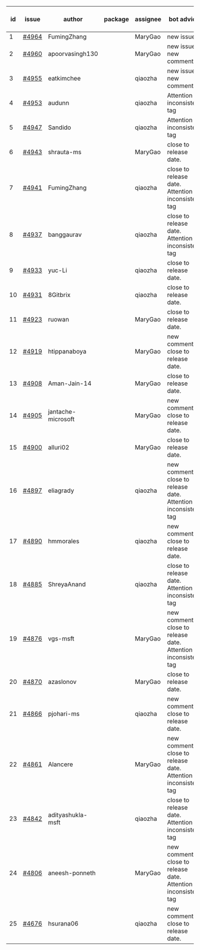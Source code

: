 | id | issue | author | package | assignee | bot advice | created date of issue | target release date | date from target |
| ------ | ------ | ------ | ------ | ------ | ------ | ------ | ------ | :-----: |
| 1 | [#4964](https://github.com/Azure/sdk-release-request/issues/4964) | FumingZhang |  | MaryGao | new issue. | 02-19 | 03-22 |  |
| 2 | [#4960](https://github.com/Azure/sdk-release-request/issues/4960) | apoorvasingh130 |  | MaryGao | new issue. new comment. | 02-19 | 03-22 |  |
| 3 | [#4955](https://github.com/Azure/sdk-release-request/issues/4955) | eatkimchee |  | qiaozha | new issue. new comment. | 02-17 | 03-22 |  |
| 4 | [#4953](https://github.com/Azure/sdk-release-request/issues/4953) | audunn |  | qiaozha | Attention to inconsistent tag | 02-16 | 03-22 |  |
| 5 | [#4947](https://github.com/Azure/sdk-release-request/issues/4947) | Sandido |  | qiaozha | Attention to inconsistent tag | 02-15 | 03-22 |  |
| 6 | [#4943](https://github.com/Azure/sdk-release-request/issues/4943) | shrauta-ms |  | MaryGao | close to release date.  | 02-08 | 02-23 | 2 |
| 7 | [#4941](https://github.com/Azure/sdk-release-request/issues/4941) | FumingZhang |  | qiaozha | close to release date.  Attention to inconsistent tag | 02-02 | 02-23 | 2 |
| 8 | [#4937](https://github.com/Azure/sdk-release-request/issues/4937) | banggaurav |  | qiaozha | close to release date.  Attention to inconsistent tag | 02-01 | 02-23 | 2 |
| 9 | [#4933](https://github.com/Azure/sdk-release-request/issues/4933) | yuc-Li |  | qiaozha | close to release date.  | 02-01 | 02-23 | 2 |
| 10 | [#4931](https://github.com/Azure/sdk-release-request/issues/4931) | 8Gitbrix |  | qiaozha | close to release date.  | 01-31 | 02-23 | 2 |
| 11 | [#4923](https://github.com/Azure/sdk-release-request/issues/4923) | ruowan |  | MaryGao | close to release date.  | 01-26 | 02-23 | 2 |
| 12 | [#4919](https://github.com/Azure/sdk-release-request/issues/4919) | htippanaboya |  | MaryGao | new comment. close to release date.  | 01-24 | 02-23 | 2 |
| 13 | [#4908](https://github.com/Azure/sdk-release-request/issues/4908) | Aman-Jain-14 |  | MaryGao | close to release date.  | 01-22 | 02-23 | 2 |
| 14 | [#4905](https://github.com/Azure/sdk-release-request/issues/4905) | jantache-microsoft |  | MaryGao | new comment. close to release date.  | 01-22 | 02-23 | 2 |
| 15 | [#4900](https://github.com/Azure/sdk-release-request/issues/4900) | alluri02 |  | MaryGao | close to release date.  | 01-22 | 02-23 | 2 |
| 16 | [#4897](https://github.com/Azure/sdk-release-request/issues/4897) | eliagrady |  | qiaozha | new comment. close to release date.  Attention to inconsistent tag | 01-18 | 02-23 | 2 |
| 17 | [#4890](https://github.com/Azure/sdk-release-request/issues/4890) | hmmorales |  | qiaozha | new comment. close to release date.  | 01-16 | 02-23 | 2 |
| 18 | [#4885](https://github.com/Azure/sdk-release-request/issues/4885) | ShreyaAnand |  | qiaozha | close to release date.  Attention to inconsistent tag | 01-15 | 02-23 | 2 |
| 19 | [#4876](https://github.com/Azure/sdk-release-request/issues/4876) | vgs-msft |  | MaryGao | new comment. close to release date.  Attention to inconsistent tag | 01-09 | 02-23 | 2 |
| 20 | [#4870](https://github.com/Azure/sdk-release-request/issues/4870) | azaslonov |  | MaryGao | close to release date.  | 01-08 | 02-23 | 2 |
| 21 | [#4866](https://github.com/Azure/sdk-release-request/issues/4866) | pjohari-ms |  | qiaozha | new comment. close to release date.  | 01-06 | 02-23 | 2 |
| 22 | [#4861](https://github.com/Azure/sdk-release-request/issues/4861) | Alancere |  | MaryGao | new comment. close to release date.  Attention to inconsistent tag | 12-27 | 02-23 | 2 |
| 23 | [#4842](https://github.com/Azure/sdk-release-request/issues/4842) | adityashukla-msft |  | qiaozha | close to release date.  Attention to inconsistent tag | 12-20 | 02-23 | 2 |
| 24 | [#4806](https://github.com/Azure/sdk-release-request/issues/4806) | aneesh-ponneth |  | MaryGao | new comment. close to release date.  Attention to inconsistent tag | 11-29 | 02-23 | 2 |
| 25 | [#4676](https://github.com/Azure/sdk-release-request/issues/4676) | hsurana06 |  | qiaozha | new comment. close to release date.  | 10-23 | 02-23 | 2 |
